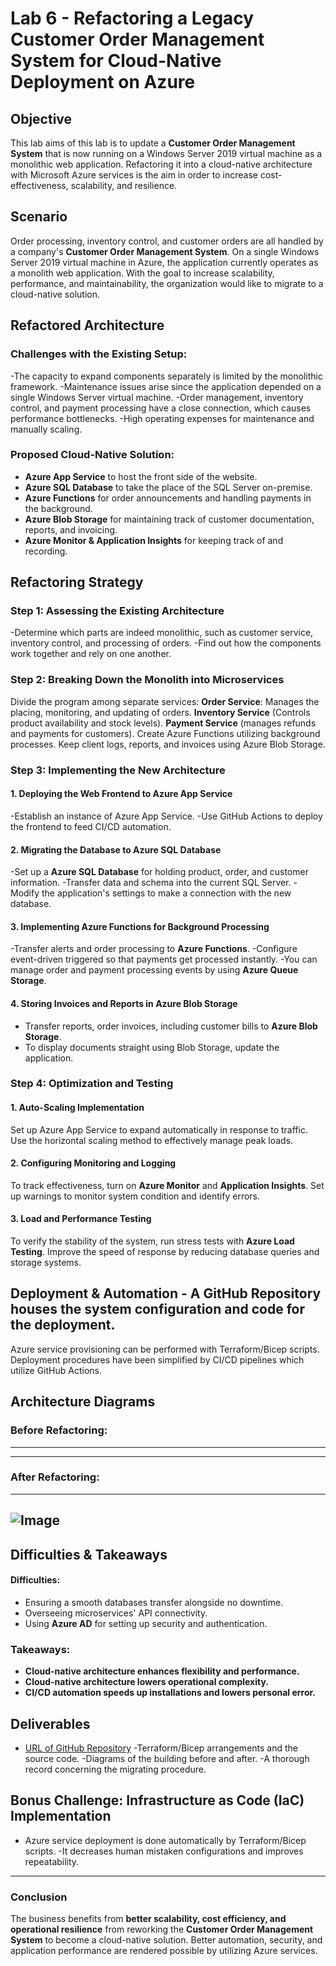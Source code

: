 # Lab 6 - Refactoring a Legacy Customer Order Management System for Cloud-Native Deployment on Azure
## Objective
This lab aims of this lab is to update a **Customer Order Management System** that is now running on a Windows Server 2019 virtual machine as a monolithic web application. Refactoring it into a cloud-native architecture with Microsoft Azure services is the aim in order to increase cost-effectiveness, scalability, and resilience.

## Scenario
Order processing, inventory control, and customer orders are all handled by a company's **Customer Order Management System**. On a single Windows Server 2019 virtual machine in Azure, the application currently operates as a monolith web application. With the goal to increase scalability, performance, and maintainability, the organization would like to migrate to a cloud-native solution.

## Refactored Architecture
### **Challenges with the Existing Setup:**
-The capacity to expand components separately is limited by the monolithic framework.
-Maintenance issues arise since the application depended on a single Windows Server virtual machine.
-Order management, inventory control, and payment processing have a close connection, which causes performance bottlenecks.
-High operating expenses for maintenance and manually scaling.

### **Proposed Cloud-Native Solution:**
- **Azure App Service** to host the front side of the website.
- **Azure SQL Database** to take the place of the SQL Server on-premise.
- **Azure Functions** for order announcements and handling payments in the background.
- **Azure Blob Storage** for maintaining track of customer documentation, reports, and invoicing.
- **Azure Monitor & Application Insights** for keeping track of and recording.

## **Refactoring Strategy**
### **Step 1: Assessing the Existing Architecture**
-Determine which parts are indeed monolithic, such as customer service, inventory control, and processing of orders.
-Find out how the components work together and rely on one another.

### **Step 2: Breaking Down the Monolith into Microservices**
Divide the program among separate services:
  **Order Service**: Manages the placing, monitoring, and updating of orders.
  **Inventory Service** (Controls product availability and stock levels).
  **Payment Service** (manages refunds and payments for customers).
Create Azure Functions utilizing background processes.
Keep client logs, reports, and invoices using Azure Blob Storage.

### **Step 3: Implementing the New Architecture**
#### **1. Deploying the Web Frontend to Azure App Service**
-Establish an instance of Azure App Service.
-Use GitHub Actions to deploy the frontend to feed CI/CD automation.
#### **2. Migrating the Database to Azure SQL Database**
-Set up a **Azure SQL Database** for holding product, order, and customer information.
-Transfer data and schema into the current SQL Server.
-Modify the application's settings to make a connection with the new database.
#### **3. Implementing Azure Functions for Background Processing**
-Transfer alerts and order processing to **Azure Functions**.
-Configure event-driven triggered so that payments get processed instantly.
-You can manage order and payment processing events by using **Azure Queue Storage**.
#### **4. Storing Invoices and Reports in Azure Blob Storage**
- Transfer reports, order invoices, including customer bills to **Azure Blob Storage**.
- To display documents straight using Blob Storage, update the application.

### **Step 4: Optimization and Testing**
#### **1. Auto-Scaling Implementation**
Set up Azure App Service to expand automatically in response to traffic.
Use the horizontal scaling method to effectively manage peak loads.

#### **2. Configuring Monitoring and Logging**
To track effectiveness, turn on **Azure Monitor** and **Application Insights**.
Set up warnings to monitor system condition and identify errors.

#### **3. Load and Performance Testing**
To verify the stability of the system, run stress tests with **Azure Load Testing**.
Improve the speed of response by reducing database queries and storage systems.

## **Deployment & Automation** - A **GitHub Repository** houses the system configuration and code for the deployment.
Azure service provisioning can be performed with Terraform/Bicep scripts.
Deployment procedures have been simplified by CI/CD pipelines which utilize GitHub Actions.

## **Architecture Diagrams**
### **Before Refactoring:**
---

---
### **After Refactoring:**
---
![Image](https://github.com/user-attachments/assets/00a43e85-2017-4f04-85a7-9eed00e19ae9)
---
## **Difficulties & Takeaways** 
#### **Difficulties:** 
- Ensuring a smooth databases transfer alongside no downtime.
- Overseeing microservices' API connectivity.
- Using **Azure AD** for setting up security and authentication.

### **Takeaways:** 
- **Cloud-native architecture enhances flexibility and performance.** 
- **Cloud-native architecture lowers operational complexity.** 
- **CI/CD automation speeds up installations and lowers personal error.**

## **Deliverables**
- [URL of GitHub Repository](#)
-Terraform/Bicep arrangements and the source code.
-Diagrams of the building before and after.
-A thorough record concerning the migrating procedure.
## **Bonus Challenge: Infrastructure as Code (IaC) Implementation** 
- Azure service deployment is done automatically by Terraform/Bicep scripts.
-It decreases human mistaken configurations and improves repeatability.

--- 
### **Conclusion** 
The business benefits from **better scalability, cost efficiency, and operational resilience** from reworking the **Customer Order Management System** to become a cloud-native solution. Better automation, security, and application performance are rendered possible by utilizing Azure services.











  
